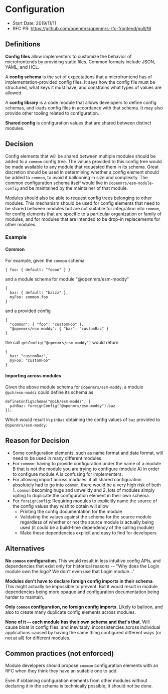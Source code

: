 # Configuration
- Start Date: 2019/11/11
- RFC PR: https://github.com/openmrs/openmrs-rfc-frontend/pull/16

## Definitions

**Config files** allow implementers to customize the behavior of microfrontends
by providing static files. Common formats include JSON, YAML, and HCL.

A **config schema** is the set of expectations that a microfrontend has of
implementation-provided config files. It says how the config file must be 
structured, what keys it must have, and constrains what types of values are allowed.

A **config library** is a code module that allows developers to define config 
schemas, and loads config files in accordance with that schema. It may also 
provide other tooling related to configuration.

**Shared config** is configuration values that are shared between distinct modules.


## Decision

Config elements that will be shared between multiple modules should be added to a `common`
config tree. The values provided to this config tree would be made available to any module
that requested them in its schema. Great discretion should be used in determining whether
a config element should be added to `common`, to avoid it ballooning in size and complexity.
The common configuration schema itself would live in `@openmrs/esm-module-config` and be
maintained by the maintainer of that module.

Modules should also be able to request config trees belonging to other modules. This mechanism
should be used for config elements that need to be shared between modules but are not suitable for
integration into `common`, for config elements that are specific to a particular organization 
or family of modules, and for modules that are intended to be drop-in replacements for other
modules.

### Example

#### Common

For example, given the `common` schema
```
{ foo: { default: "foooo" } }
```
and a module schema for module "@openmrs/esm-moddy"
```
{
  baz: { default: "bazzz" },
  myFoo: common.foo
}
```
and a provided config
```
{
  "common": { "foo": "customFoo" },
  "@openmrs/esm-moddy": { "baz": "customBaz" }
}
```
the call `getConfig("@openmrs/esm-moddy")` would return
```
{
  baz: "customBaz",
  myFoo: "customFoo"
}
```

#### Importing across modules

Given the above module schema for `@openmrs/esm-moddy`, a module `@pih/esm-moddz` could define its
schema as
```
defineConfigSchema("@pih/esm-moddz", {
  pihBaz: foreignConfig("@openmrs/esm-moddy").baz
});
```
Which would result in `pihBaz` obtaining the config values of `baz` provided to
`@openmrs/esm-moddy`.


## Reason for Decision

- Some configuration elements, such as name format and date format, will need to be used in many
  different modules.
- For `common`: having to provide configuration under the name of a module B that is not the module
  you are trying to configure (module A) in order to configure module A is confusing for
  implementers.
- For allowing import across modules: if all shared configuration absolutely had to go into `common`,
  there would be a very high risk of both 1. `common` becoming huge and unweildy and 2. lots of
  modules simply opting to duplicate the configuration element in their own schema.
- For `foreignConfig`: Requiring modules to explicitly name the source of the config values they
  wish to obtain will allow
  - Printing the config documentation for the module
  - Validating the values against the schema for the source module regardless of whether or not the
    source module is actually being used (it could be a build-time dependency of the calling
    module)
  - Make these dependencies explicit and easy to find for developers


## Alternatives

**No `common` configuration**. This would result in less intuitive config APIs, and dependencies
that exist only for historical reasons -- "Why does the Login module own the logo? We don't even use
that Login module..."

**Modules don't have to declare foreign config imports in their schema**. This might actually be
impossible to prevent. But it would result in module dependencies being more opaque and
configuration documentation being harder to maintain.

**Only `common` configuration, no foreign config imports**. Likely to balloon, and also to create
many duplicate config elements across modules.

**None of it -- each module has their own schema and that's that**. Will cause bloat in config
files, and inevitably, inconsistencies across individual applications caused by having the same
thing configured different ways (or not at all) for different modules.

## Common practices (not enforced)

Module developers should propose `common` configuration elements with an RFC when they think they
have an suitable one to add.

Even if obtaining configuration elements from other modules without declaring it in the schema is
technically possible, it should not be done.

